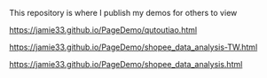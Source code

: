 This repository is where I publish my demos for others to view

https://jamie33.github.io/PageDemo/qutoutiao.html

https://jamie33.github.io/PageDemo/shopee_data_analysis-TW.html

https://jamie33.github.io/PageDemo/shopee_data_analysis.html
